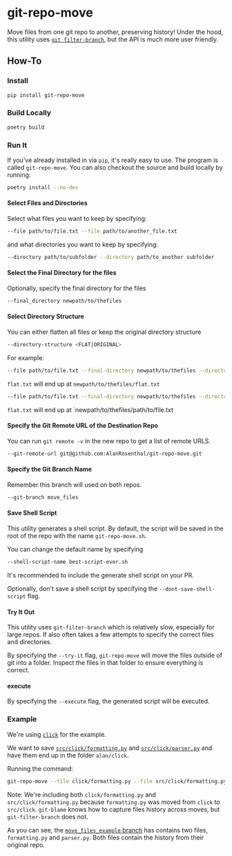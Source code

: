 # git-repo-move

Move files from one git repo to another, preserving history!
Under the hood, this utility uses [`git filter-branch`](https://git-scm.com/docs/git-filter-branch), but the API is much more user friendly.

## How-To

### Install

```sh
pip install git-repo-move
```

### Build Locally

```sh
poetry build
```

### Run It

If you've already installed in via `pip`, it's really easy to use.
The program is called `git-repo-move`.
You can also checkout the source and build locally by running:

```sh
poetry install --no-dev
```

#### Select Files and Directories

Select what files you want to keep by specifying:

```sh
--file path/to/file.txt --file path/to/another_file.txt
```

and what directories you want to keep by specifying:

```sh
--directory path/to/subfolder --directory path/to_another subfolder
```

#### Select the Final Directory for the files

Optionally, specify the final directory for the files

```sh
--final_directory newpath/to/thefiles
```

#### Select Directory Structure

You can either flatten all files or keep the original directory structure

```sh
--directory-structure <FLAT|ORIGINAL>
```

For example:

```sh
--file path/to/file.txt --final-directory newpath/to/thefiles --directory-structure FLAT
```

`flat.txt` will end up at `newpath/to/thefiles/flat.txt`

```sh
--file path/to/file.txt --final-directory newpath/to/thefiles --directory-structure ORIGINAL
```

`flat.txt` will end up at `newpath/to/thefiles/path/to/file.txt

#### Specify the Git Remote URL of the Destination Repo

You can run `git remote -v` in the new repo to get a list of remote URLS.

```sh
--git-remote-url git@github.com:AlanRosenthal/git-repo-move.git
```

#### Specify the Git Branch Name

Remember this branch will used on both repos.

```sh
--git-branch move_files
```

#### Save Shell Script

This utility generates a shell script.
By default, the script will be saved in the root of the repo with the name `git-repo-move.sh`.

You can change the default name by specifying

```sh
--shell-script-name best-script-ever.sh
```

It's recommended to include the generate shell script on your PR.

Optionally, don't save a shell script by specifying the `--dont-save-shell-script` flag.


#### Try It Out

This utility uses `git-filter-branch` which is relatively slow, especially for large repos.
If also often takes a few attempts to specify the correct files and directories.

By specifying the `--try-it` flag, `git-repo-move` will move the files outside of git into a folder.
Inspect the files in that folder to ensure everything is correct.

#### execute

By specifying the `--execute` flag, the generated script will be executed.

### Example

We're using [`click`](https://github.com/pallets/click/) for the example.

We want to save [`src/click/formatting.py`](https://github.com/pallets/click/blame/2fc486c880eda9fdb746ed8baa49416acab9ea6d/src/click/formatting.py) and [`src/click/parser.py`](https://github.com/pallets/click/blame/2fc486c880eda9fdb746ed8baa49416acab9ea6d/src/click/parser.py) and have them end up in the folder `alan/click`.

Running the command:

```sh
git-repo-move --file click/formatting.py --file src/click/formatting.py --file click/parser.py --file src/click/parser.py --final_directory alan/click --directory-structure flat --git-remote-url git@github.com:AlanRosenthal/git-repo-move.git --git-branch move_files_example --execute
```

Note: We're including both `click/formatting.py` and `src/click/formatting.py` because `formatting.py` was moved from `click` to `src/click`.
`git-blame` knows how to capture files history across moves, but `git-filter-branch` does not.

As you can see, the [`move_files_example` branch](https://github.com/AlanRosenthal/git-repo-move/tree/move_files_example) has contains two files, `formatting.py` and `parser.py`.
Both files contain the history from their original repo.
